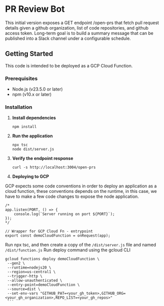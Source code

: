 # PR Review Bot

This initial version exposes a GET endpoint /open-prs that fetch pull request details given a  github organization, list of code repositories, and github access token.
Long-term goal is to build a summary message that can be published into a Slack channel under a configurable schedule.

## Getting Started
This code is intended to be deployed as a GCP Cloud Function.

### Prerequisites

- Node.js (v23.5.0 or later)
- npm (v10.x or later)

### Installation

1. **Install dependencies**

   ```
   npm install
   ```

2. **Run the application**

   ```
   npx tsc
   node dist/server.js 
   ```

3. **Verify the endpoint response**
   
   ```
   curl -s http://localhost:3004/open-prs
   ```
   
4. **Deploying to GCP**

GCP expects some code conventions in order to deploy an application as a cloud function, these conventions depends on the runtime, in this case, we have to make a few code changes to expose the node application.
```
/*
app.listen(PORT, () => {
    console.log(`Server running on port ${PORT}`);
});
*/

// Wrapper for GCP Cloud Fn - entrypoint
export const demoCloudFunction = onRequest(app);
```
Run npx tsc, and then create a copy of the `/dist/server.js` file and named `/dist/function.js`
Run deploy command using the gcloud CLI
   ```
   gcloud functions deploy demoCloudFunction \
    --gen2 \
    --runtime=nodejs20 \
    --region=us-central1 \
    --trigger-http \
    --allow-unauthenticated \
    --entry-point=demoCloudFunction \
    --source=dist \
    --set-env-vars "GITHUB_PAT=<your_gh_token>,GITHUB_ORG=<your_gh_organization>,REPO_LIST=<your_gh_repos>"
    ```
